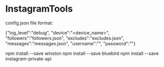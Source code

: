 # InstagramTools

config.json file format:

{"log_level":"debug",
"device":"<device_name>",
"followers":"followers.json",
"excludes":"excludes.json",
"messages":"messages.json",
"username":"<username>",
"password":"<password>"}


npm install --save winston
npm install --save bluebird
npm install --save instagram-private-api
